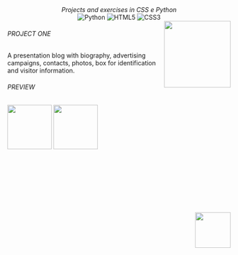 <div align="center"><em>Projects and exercises in CSS e Python</em></div>
<div align="center"> <img alt="Python" src="https://img.shields.io/badge/python-%2314354C.svg?style=for-the-badge&logo=python&logoColor=white"/>  <img alt="HTML5" src="https://img.shields.io/badge/html5-%23E34F26.svg?style=for-the-badge&logo=html5&logoColor=white"/>	<img alt="CSS3" src="https://img.shields.io/badge/css3-%231572B6.svg?style=for-the-badge&logo=css3&logoColor=white"/> </div>
<img align="right" src="https://user-images.githubusercontent.com/85580881/145274141-f6fc98e8-d10d-4cdb-bb57-6c5692ec6675.png" width="150">
 <!-- Icons by Flaticon https://www.flaticon.com/br/
-->
<h6>PROJECT ONE</h6>
A presentation blog with biography, advertising campaigns, contacts, photos, box for identification and visitor information.
  <p><p>
  <h6 align="left">PREVIEW</h6>
  <p float="left">
  <img src="https://user-images.githubusercontent.com/85580881/145275439-935e6e21-97de-4e7c-bacf-0484c8acb36f.png" width="100" />
  <img src="https://user-images.githubusercontent.com/85580881/145275440-c301c067-639f-4e48-b4ff-43f84a2ed74e.png" width="100" /> 
</p>
  
  <br><br><br><br><br>

  
  <h1></h1>
<h6><a href="https://github.com/MonHardy"><img align="right" img src="https://user-images.githubusercontent.com/85580881/124641508-2b08eb00-de65-11eb-84ee-652146af2591.png" width="80" height="80"></a></h6><p>

  
